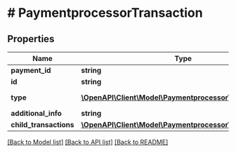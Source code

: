 # # PaymentprocessorTransaction


## Properties 


Name | Type | Description | Notes
------------ | ------------- | ------------- | -------------
**payment_id**| **string** |   |
**id**| **string** |   |
**type**| [**\OpenAPI\Client\Model\PaymentprocessorTransactionType**](PaymentprocessorTransactionType.md) |  for more information please, see Model/PaymentprocessorTransactionType.php  | [optional]
**additional_info**| **string** |   | [optional]
**child_transactions**| [**\OpenAPI\Client\Model\PaymentprocessorTransaction[]**](PaymentprocessorTransaction.md) |   | [optional]


[[Back to Model list]](../../README.md#models) [[Back to API list]](../../README.md#endpoints) [[Back to README]](../../README.md)

